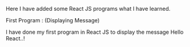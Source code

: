 Here I have added some React JS programs what I have learned.

First Program : (Displaying Message)

I have done my first program in React JS to display the message Hello React..!
